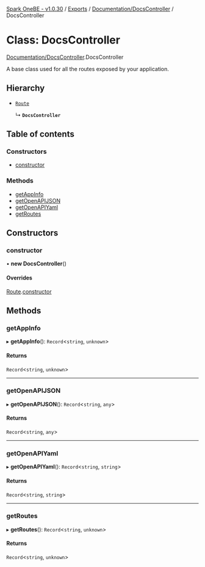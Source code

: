 [Spark OneBE - v1.0.30](../README.md) / [Exports](../modules.md) / [Documentation/DocsController](../modules/Documentation_DocsController.md) / DocsController

# Class: DocsController

[Documentation/DocsController](../modules/Documentation_DocsController.md).DocsController

A base class used for all the routes exposed by your application.

## Hierarchy

- [`Route`](Router_Route.Route.md)

  ↳ **`DocsController`**

## Table of contents

### Constructors

- [constructor](Documentation_DocsController.DocsController.md#constructor)

### Methods

- [getAppInfo](Documentation_DocsController.DocsController.md#getappinfo)
- [getOpenAPIJSON](Documentation_DocsController.DocsController.md#getopenapijson)
- [getOpenAPIYaml](Documentation_DocsController.DocsController.md#getopenapiyaml)
- [getRoutes](Documentation_DocsController.DocsController.md#getroutes)

## Constructors

### constructor

• **new DocsController**()

#### Overrides

[Route](Router_Route.Route.md).[constructor](Router_Route.Route.md#constructor)

## Methods

### getAppInfo

▸ **getAppInfo**(): `Record`<`string`, `unknown`\>

#### Returns

`Record`<`string`, `unknown`\>

___

### getOpenAPIJSON

▸ **getOpenAPIJSON**(): `Record`<`string`, `any`\>

#### Returns

`Record`<`string`, `any`\>

___

### getOpenAPIYaml

▸ **getOpenAPIYaml**(): `Record`<`string`, `string`\>

#### Returns

`Record`<`string`, `string`\>

___

### getRoutes

▸ **getRoutes**(): `Record`<`string`, `unknown`\>

#### Returns

`Record`<`string`, `unknown`\>
